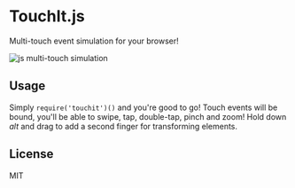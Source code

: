 
# TouchIt.js

  Multi-touch event simulation for your browser!

  ![js multi-touch simulation](http://f.cl.ly/items/3L1j2b0w2u1v0b2k1t21/Screen%20Shot%202012-08-31%20at%209.50.17%20PM.png)

## Usage

  Simply `require('touchit')()` and you're good to go! Touch events
  will be bound, you'll be able to swipe, tap, double-tap, pinch and zoom!
  Hold down _alt_ and drag to add a second finger for transforming elements.

## License 

  MIT